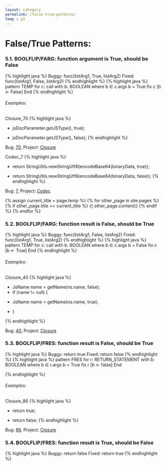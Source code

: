```yaml
---
layout: category
permalink: /false-true-patterns/
temp : p1
---
```


# False/True Patterns: 

### 5.1. BOOLFLIP/FARG: function argument is True, should be False
 {% highlight java %}
 Buggy: func(listArg1, True, listArg2)
 Fixed: func(listArg1, False, listArg2)
{% endhighlight %}
{% highlight java %}
pattern TEMP for
        c: call
    with
        b: BOOLEAN
    where
        b ∈ c.args
        b = True
    fix
        c [b ← False]
    End
{% endhighlight %}

###### Examples: 

Closure_70
 {% highlight java %}
 - jsDocParameter.getJSType(), true);

 + jsDocParameter.getJSType(), false);
{% endhighlight %}

Bug: [70](https://github.com/google/closure-compiler/compare/7433d30ac4cb2334d22e66299846118686efe939...ec4a34c2bd87ba54fa8770affdeeea4f3c42089b), Project: [Closure](https://github.com/google/closure-compiler)

Codec_7
{% highlight java %}
 - return StringUtils.newStringUtf8(encodeBase64(binaryData, true));

 + return StringUtils.newStringUtf8(encodeBase64(binaryData, false));
{% endhighlight %}

Bug: [7](https://github.com/apache/commons-codec/compare/f7966c1b374ebdd3fccb28370d9cb80a2115d807...954d995c5603b616c3c4a9ffb1823f36dd7ebcb0), Project: [Codec](https://github.com/apache/commons-codec)

{% assign current_title = page.temp %}
{% for other_page in site.pages %}
  {% if other_page.title == current_title %}
{{ other_page.content}}
  {% endif %}
{% endfor %}

### 5.2. BOOLFLIP/FARG: function result is False, should be True
{% highlight java %}
 Buggy: func(listArg1, False, listArg2)
 Fixed: func(listArg1, True, listArg2)
{% endhighlight %}
{% highlight java %}
pattern TEMP for
        c: call
    with
        b: BOOLEAN
    where
        b ∈ c.args
        b = False
    fix
        c [b ← True]
    End
{% endhighlight %}

###### Examples: 

Closure_40
 {% highlight java %}
 - JsName name = getName(ns.name, false);
 - if (name != null) {

 + JsName name = getName(ns.name, true); 

 - }

{% endhighlight %}

Bug: [40](https://github.com/google/closure-compiler/compare/a90f4b4fba37c52376d5f074729233d59ce08408...6ebc0c3d7d4da7d2cf95f53d4ea790e89d3abc7a), Project: [Closure](https://github.com/google/closure-compiler/)

### 5.3. BOOLFLIP/FRES: function result is False, should be True
{% highlight java %}
 Buggy: return true
 Fixed: return false
{% endhighlight %}
{% highlight java %}
pattern FRES for
        r: RETURN_STATEMENT
    with
        b: BOOLEAN
    where
        b ∈ r.args
        b = True
    fix
        r [b ← false]
    End

{% endhighlight %}

###### Examples: 

Closure_86
 {% highlight java %}
 - return true;

 + return false;
{% endhighlight %}


Bug: [86](https://github.com/google/closure-compiler/compare/5cd9c1efe90dc7c1be33cd7f8c1dcbaa9225909e...0907b6618a60b2de23c8f7ec2217a37dc5e9a091), Project: [Closure](https://github.com/google/closure-compiler)

### 5.4. BOOLFLIP/FRES: function result is True, should be False
{% highlight java %}
 Buggy: return false
 Fixed: return true
{% endhighlight %}






